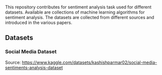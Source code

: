 This repository contributes for sentiment analysis task used for different datasets. Available are collections of machine learning algorithms for sentiment analysis. The datasets are collected from different sources and introduced in the various papers.

## Datasets
### Social Media Dataset
Source: https://www.kaggle.com/datasets/kashishparmar02/social-media-sentiments-analysis-dataset
